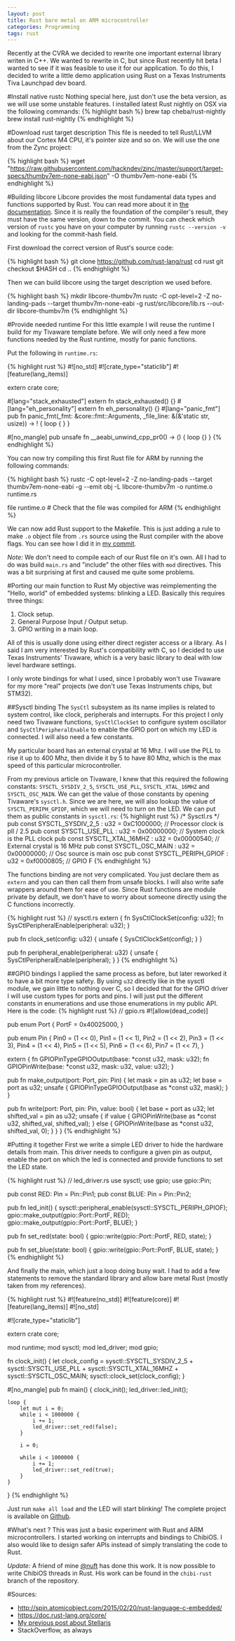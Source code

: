 ```yaml
---
layout: post
title: Rust bare metal on ARM microcontroller
categories: Programming
tags: rust
---
```

Recently at the CVRA we decided to rewrite one important external library writen in C++.
We wanted to rewrite in C, but since Rust recently hit beta I wanted to see if it was feasible to use it for our application.
To do this, I decided to write a little demo application using Rust on a Texas Instruments Tiva Launchpad dev board.

#Install native rustc
Nothing special here, just don't use the beta version, as we will use some unstable features.
I installed latest Rust nightly on OSX via the following commands:
{% highlight bash %}
brew tap cheba/rust-nightly
brew install rust-nightly
{% endhighlight %}

#Download rust target description
This file is needed to tell Rust/LLVM about our Cortex M4 CPU, it's pointer size and so on.
We will use the one from the Zync project:

{% highlight bash %}
wget "https://raw.githubusercontent.com/hackndev/zinc/master/support/target-specs/thumbv7em-none-eabi.json" -O thumbv7em-none-eabi
{% endhighlight %}

#Building libcore
Libcore provides the most fundamental data types and functions supported by Rust.
You can read more about it in [the documentation](http://doc.rust-lang.org/core/index.html).
Since it is really the foundation of the compiler's result, they must have the same version, down to the commit.
You can check which version of `rustc` you have on your computer by running `rustc --version -v` and looking for the commit-hash field.

First download the correct version of Rust's source code:

{% highlight bash %}
git clone https://github.com/rust-lang/rust
cd rust
git checkout $HASH
cd ..
{% endhighlight %}

Then we can build libcore using the target description we used before.

{% highlight bash %}
mkdir libcore-thumbv7m
rustc -C opt-level=2 -Z no-landing-pads --target thumbv7m-none-eabi -g rust/src/libcore/lib.rs --out-dir libcore-thumbv7m
{% endhighlight %}

#Provide needed runtime
For this little example I will reuse the runtime I build for my Tivaware template before.
We will only need a few more functions needed by the Rust runtime, mostly for panic functions.

Put the following in `runtime.rs`:

{% highlight rust %}
#![no_std]
#![crate_type="staticlib"]
#![feature(lang_items)]

extern crate core;

#[lang="stack_exhausted"] extern fn stack_exhausted() {}
#[lang="eh_personality"] extern fn eh_personality() {}
#[lang="panic_fmt"]
pub fn panic_fmt(_fmt: &core::fmt::Arguments, _file_line: &(&'static str, usize)) -> !
{
    loop { }
}

#[no_mangle]
pub unsafe fn __aeabi_unwind_cpp_pr0() -> ()
{
    loop {}
}
{% endhighlight %}

You can now try compiling this first Rust file for ARM by running the following commands:

{% highlight bash %}
rustc -C opt-level=2 -Z no-landing-pads --target thumbv7em-none-eabi -g --emit obj -L libcore-thumbv7m -o runtime.o runtime.rs

file runtime.o # Check that the file was compiled for ARM
{% endhighlight %}

We can now add Rust support to the Makefile.
This is just adding a rule to make `.o` object file from `.rs` source using the Rust compiler with the above flags.
You can see how I did it in [my commit](https://github.com/antoinealb/rust-demo-cortex-m4/commit/033a80ea998267cca27eac75cfd0b2bac132febd).

*Note:* We don't need to compile each of our Rust file on it's own.
All I had to do was build `main.rs` and "include" the other files with `mod` directives.
This was a bit surprising at first and caused me quite some problems.

#Porting our main function to Rust
My objective was reimplementing the "Hello, world" of embedded systems: blinking a LED.
Basically this requires three things:

1. Clock setup.
2. General Purpose Input / Output setup.
3. GPIO writing in a main loop.

All of this is usually done using either direct register access or a library.
As I said I am very interested by Rust's compatibility with C, so I decided to use Texas Instruments' Tivaware, which is a very basic library to deal with low level hardware settings.

I only wrote bindings for what I used, since I probably won't use Tivaware for my more "real" projects (we don't use Texas Instruments chips, but STM32).

##Sysctl binding
The `SysCtl` subsystem as its name implies is related to system control, like clock, peripherals and interrupts.
For this project I only need two Tivaware functions, `SysCtlClockSet` to configure system oscillator and `SysCtlPeripheralEnable` to enable the GPIO port on which my LED is connected.
I will also need a few constants.

My particular board has an external crystal at 16 Mhz.
I will use the PLL to rise it up to 400 Mhz, then divide it by 5 to have 80 Mhz, which is the max speed of this particular microcontroller.

From my previous article on Tivaware, I knew that this required the following constants: `SYSCTL_SYSDIV_2_5`, `SYSCTL_USE_PLL`, `SYSCTL_XTAL_16MHZ` and `SYSCTL_OSC_MAIN`.
We can get the value of those constants by opening Tivaware's `sysctl.h`.
Since we are here, we will also lookup the value of `SYSCTL_PERIPH_GPIOF`, which we will need to turn on the LED.
We can put them as public constants in `sysctl.rs`:
{% highlight rust %}
/* Sysctl.rs */
pub const SYSCTL_SYSDIV_2_5       : u32 = 0xC1000000;  // Processor clock is pll / 2.5
pub const SYSCTL_USE_PLL          : u32 = 0x00000000;  // System clock is the PLL clock
pub const SYSCTL_XTAL_16MHZ       : u32 = 0x00000540;  // External crystal is 16 MHz
pub const SYSCTL_OSC_MAIN         : u32 = 0x00000000;  // Osc source is main osc
pub const SYSCTL_PERIPH_GPIOF     : u32 = 0xf0000805;  // GPIO F
{% endhighlight %}

The functions binding are not very complicated.
You just declare them as `extern` and you can then call them from unsafe blocks.
I will also write safe wrappers around them for ease of use.
Since Rust functions are module private by default, we don't have to worry about someone directly using the C functions incorrectly.

{% highlight rust %}
// sysctl.rs
extern {
    fn SysCtlClockSet(config: u32);
    fn SysCtlPeripheralEnable(peripheral: u32);
}

pub fn clock_set(config: u32)
{
    unsafe {
        SysCtlClockSet(config);
    }
}

pub fn peripheral_enable(peripheral: u32)
{
    unsafe {
        SysCtlPeripheralEnable(peripheral);
    }
}
{% endhighlight %}

##GPIO bindings
I applied the same process as before, but later reworked it to have a bit more type safety.
By using `u32` directly like in the sysctl module, we gain little to nothing over C, so I decided that for the GPIO driver I will use custom types for ports and pins.
I will just put the different constants in enumerations and use those enumerations in my public API.
Here is the code:
{% highlight rust %}
// gpio.rs
#![allow(dead_code)]

pub enum Port {
    PortF = 0x40025000,
}

pub enum Pin {
    Pin0 = (1 << 0),
    Pin1 = (1 << 1),
    Pin2 = (1 << 2),
    Pin3 = (1 << 3),
    Pin4 = (1 << 4),
    Pin5 = (1 << 5),
    Pin6 = (1 << 6),
    Pin7 = (1 << 7),
}

extern {
    fn GPIOPinTypeGPIOOutput(base: *const u32, mask: u32);
    fn GPIOPinWrite(base: *const u32, mask: u32, value: u32);
}

pub fn make_output(port: Port, pin: Pin) {
    let mask = pin as u32;
    let base = port as u32;
    unsafe {
        GPIOPinTypeGPIOOutput(base as *const u32, mask);
    }
}

pub fn write(port: Port, pin: Pin, value: bool) {
    let base = port as u32;
    let shifted_val = pin as u32;
    unsafe {
        if value {
            GPIOPinWrite(base as *const u32, shifted_val, shifted_val);
        } else {
            GPIOPinWrite(base as *const u32, shifted_val, 0);
        }
    }
}
{% endhighlight %}

#Putting it together
First we write a simple LED driver to hide the hardware details from main.
This driver needs to configure a given pin as output, enable the port on which the led is connected and provide functions to set the LED state.

{% highlight rust %}
// led_driver.rs
use sysctl;
use gpio;
use gpio::Pin;

pub const RED: Pin = Pin::Pin1;
pub const BLUE: Pin = Pin::Pin2;

pub fn led_init() {
    sysctl::peripheral_enable(sysctl::SYSCTL_PERIPH_GPIOF);
    gpio::make_output(gpio::Port::PortF, RED);
    gpio::make_output(gpio::Port::PortF, BLUE);
}

pub fn set_red(state: bool) {
    gpio::write(gpio::Port::PortF, RED, state);
}

pub fn set_blue(state: bool) {
    gpio::write(gpio::Port::PortF, BLUE, state);
}
{% endhighlight %}

And finally the main, which just a loop doing busy wait.
I had to add a few statements to remove the standard library and allow bare metal Rust (mostly taken from my references).

{% highlight rust %}
#![feature(no_std)]
#![feature(core)]
#![feature(lang_items)]
#![no_std]

#![crate_type="staticlib"]

extern crate core;

mod runtime;
mod sysctl;
mod led_driver;
mod gpio;

fn clock_init() {
    let clock_config = sysctl::SYSCTL_SYSDIV_2_5 + sysctl::SYSCTL_USE_PLL +
                       sysctl::SYSCTL_XTAL_16MHZ + sysctl::SYSCTL_OSC_MAIN;
    sysctl::clock_set(clock_config);
}


#[no_mangle] pub fn main()
{
    clock_init();
    led_driver::led_init();

    loop {
        let mut i = 0;
        while i < 1000000 {
            i += 1;
            led_driver::set_red(false);
        }

        i = 0;

        while i < 1000000 {
            i += 1;
            led_driver::set_red(true);
        }
    }
}
{% endhighlight %}

Just run `make all load` and the LED will start blinking! The complete project is available on [Github](https://github.com/antoinealb/rust-demo-cortex-m4).

#What's next ?
This was just a basic experiment with Rust and ARM microcontrollers.
I started working on interrupts and bindings to ChibiOS.
I also would like to design safer APIs instead of simply translating the code to Rust.

*Update:* A friend of mine [@nuft](http://nuft.github.io) has done this work.
It is now possible to write ChibiOS threads in Rust.
His work can be found in the `chibi-rust` branch of the repository.

#Sources:
* http://spin.atomicobject.com/2015/02/20/rust-language-c-embedded/
* https://doc.rust-lang.org/core/
* [My previous post about Stellaris](http://antoinealb.net/programming/2014/04/21/stellaris-linux.html)
* StackOverflow, as always
